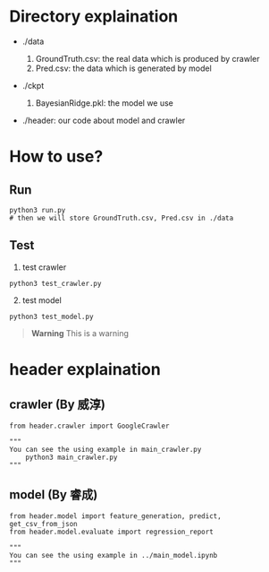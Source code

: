 # Directory explaination
- ./data
    1. GroundTruth.csv: the real data which is produced by crawler
    2. Pred.csv: the data which is generated by model
- ./ckpt
    1. BayesianRidge.pkl: the model we use
    
- ./header: our code about model and crawler

# How to use?

## Run
```bash=
python3 run.py
# then we will store GroundTruth.csv, Pred.csv in ./data
```

## Test
1. test crawler
```bash=
python3 test_crawler.py
```

2. test model
```bash=
python3 test_model.py
```

> **Warning**
> This is a warning

# header explaination

## crawler (By 威淳)
```python=
from header.crawler import GoogleCrawler

"""
You can see the using example in main_crawler.py
	python3 main_crawler.py
"""

```

## model (By 睿成)
```python=
from header.model import feature_generation, predict, get_csv_from_json
from header.model.evaluate import regression_report

"""
You can see the using example in ../main_model.ipynb
"""

```
